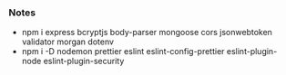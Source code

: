 ### Notes
- npm i express bcryptjs body-parser mongoose cors jsonwebtoken validator morgan dotenv
- npm i -D nodemon prettier eslint eslint-config-prettier eslint-plugin-node eslint-plugin-security 